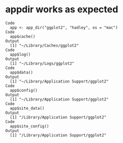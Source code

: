 # appdir works as expected

    Code
      app <- app_dir("ggplot2", "hadley", os = "mac")
    Code
      app$cache()
    Output
      [1] "~/Library/Caches/ggplot2"
    Code
      app$log()
    Output
      [1] "~/Library/Logs/ggplot2"
    Code
      app$data()
    Output
      [1] "~/Library/Application Support/ggplot2"
    Code
      app$config()
    Output
      [1] "~/Library/Application Support/ggplot2"
    Code
      app$site_data()
    Output
      [1] "/Library/Application Support/ggplot2"
    Code
      app$site_config()
    Output
      [1] "/Library/Application Support/ggplot2"

